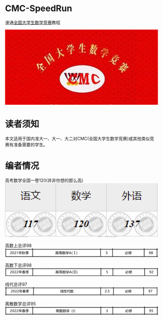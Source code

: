 # CMC-SpeedRun
速通[全国大学生数学竞赛](http://www.cmathc.cn/)教程

![cmc](https://github.com/Iamnotphage/CMC-SpeedRun/blob/main/images/cmc.png)

# 读者须知
本文适用于国内准大一、大一、大二对CMC(全国大学生数学竞赛)或其他类似竞赛有准备需要的学生。

# 编者情况
高考数学全国一卷120(并非你想的那么高) 
![高考只考了120](https://github.com/Iamnotphage/CMC-SpeedRun/blob/main/images/gaokao1.png)

高数上总评98 
![高数1](https://github.com/Iamnotphage/CMC-SpeedRun/blob/main/images/gaoshu1.png)

高数下总评98 
![高数2](https://github.com/Iamnotphage/CMC-SpeedRun/blob/main/images/gaoshu2.png)

线代总评97
![线代](https://github.com/Iamnotphage/CMC-SpeedRun/blob/main/images/xiandai.png)

离散数学总评95
![离散](https://github.com/Iamnotphage/CMC-SpeedRun/blob/main/images/lisan.png)
